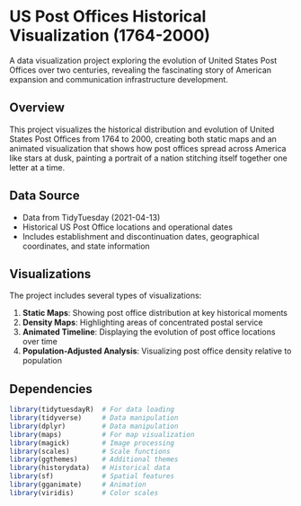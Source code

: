 # US Post Offices Historical Visualization (1764-2000)

A data visualization project exploring the evolution of United States Post Offices over two centuries, revealing the fascinating story of American expansion and communication infrastructure development.



## Overview
This project visualizes the historical distribution and evolution of United States Post Offices from 1764 to 2000, creating both static maps and an animated visualization that shows how post offices spread across America like stars at dusk, painting a portrait of a nation stitching itself together one letter at a time.

## Data Source
- Data from TidyTuesday (2021-04-13)
- Historical US Post Office locations and operational dates
- Includes establishment and discontinuation dates, geographical coordinates, and state information

## Visualizations
The project includes several types of visualizations:
1. **Static Maps**: Showing post office distribution at key historical moments
2. **Density Maps**: Highlighting areas of concentrated postal service
3. **Animated Timeline**: Displaying the evolution of post office locations over time
4. **Population-Adjusted Analysis**: Visualizing post office density relative to population



## Dependencies
```r
library(tidytuesdayR)  # For data loading
library(tidyverse)     # Data manipulation
library(dplyr)         # Data manipulation
library(maps)          # For map visualization
library(magick)        # Image processing
library(scales)        # Scale functions
library(ggthemes)      # Additional themes
library(historydata)   # Historical data
library(sf)            # Spatial features
library(gganimate)     # Animation
library(viridis)       # Color scales
```




